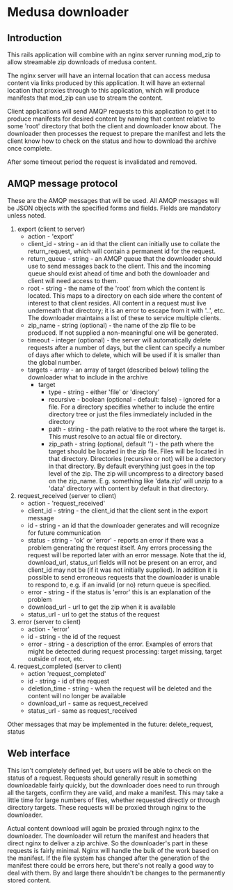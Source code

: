 # Medusa downloader

## Introduction

This rails application will combine with an nginx server running mod_zip to allow streamable zip downloads of medusa
content.

The nginx server will have an internal location that can access medusa content via links produced by this application. 
It will have an external location that proxies through to this application, which will produce manifests that mod_zip 
can use to stream the content.

Client applications will send AMQP requests to this application to get it to produce manifests for desired content by
naming that content relative to some 'root' directory that both the client and downloader know about. The downloader
then processes the request to prepare the manifest and lets the client know how to check on the status and how to 
download the archive once complete.

After some timeout period the request is invalidated and removed.

## AMQP message protocol

These are the AMQP messages that will be used. All AMQP messages will be JSON objects with the specified forms and 
fields. Fields are mandatory unless noted.

1. export (client to server)
    * action - 'export'
    * client_id - string - an id that the client can initially use to collate the return_request, which will contain a
      permanent id for the request.
    * return_queue - string - an AMQP queue that the downloader should use to send messages back to the client. This and
      the incoming queue should exist ahead of time and both the downloader and client will need access to them. 
    * root - string - the name of the 'root' from which the content is located. This maps to a directory on each side where
      the content of interest to that client resides. All content in a request must live underneath that directory; it is an
      error to escape from it with '..', etc. The downloader maintains a list of these to service multiple clients.
    * zip_name - string (optional) - the name of the zip file to be produced. If not supplied a non-meaningful one will
      be generated.
    * timeout - integer (optional) - the server will automatically delete requests after a number of days, but the client
      can specify a number of days after which to delete, which will be used if it is smaller than the global number.
    * targets - array - an array of target (described below) telling the downloader what to include in the archive
        * target
            * type - string - either 'file' or 'directory'
            * recursive - boolean (optional - default: false) - ignored for a file. For a directory specifies whether to include
              the entire directory tree or just the files immediately included in the directory
            * path - string - the path relative to the root where the target is. This must resolve to an actual file or
              directory.
            * zip_path - string (optional, default '') - the path where the target should be located in the zip file. Files will
              be located in that directory. Directories (recursive or not) will be a directory in that directory. By default
              everything just goes in the top level of the zip. The zip will uncompress to a directory based on the zip_name.
              E.g. something like 'data.zip' will unzip to a 'data' directory with content by default in that directory.
2. request_received (server to client)
    * action - 'request_received'
    * client_id - string - the client_id that the client sent in the export message
    * id - string - an id that the downloader generates and will recognize for future communication
    * status - string - 'ok' or 'error' - reports an error if there was a problem generating the request itself. Any
      errors processing the request will be reported later with an error message. Note that
      the id, download_url, status_url fields will not be present on an error, and 
      client_id may not be (if it was not initially supplied). In addition it is possible
      to send erroneous requests that the downloader is unable to respond to, e.g.
      if an invalid (or no) return queue is specified.
    * error - string - if the status is 'error' this is an explanation of the problem
    * download_url - url to get the zip when it is available
    * status_url - url to get the status of the request
3. error (server to client)
    * action - 'error'
    * id - string - the id of the request
    * error - string - a description of the error. Examples of errors that might be detected during request processing: 
      target missing, target outside of root, etc.
4. request_completed (server to client)
    * action 'request_completed'
    * id - string - id of the request
    * deletion_time - string - when the request will be deleted and the content will no longer be available
    * download_url - same as request_received
    * status_url - same as request_received
    
Other messages that may be implemented in the future: delete_request, status

## Web interface

This isn't completely defined yet, but users will be able to check on the status of a request. Requests should generally
result in something downloadable fairly quickly, but the downloader does need to run through all the targets, confirm
they are valid, and make a manifest. This may take a little time for large numbers of files, whether requested directly
or through directory targets. These requests will be proxied through nginx to the downloader.

Actual content download will again be proxied through nginx to the downloader. The downloader will return the manifest
and headers that direct nginx to deliver a zip archive. So the downloader's part in these requests is fairly minimal. 
Nginx will handle the bulk of the work based on the manifest. If the file system has changed after the generation of the
manifest there could be errors here, but there's not really a good way to deal with them. By and large there shouldn't be
changes to the permanently stored content.

